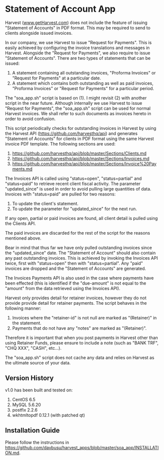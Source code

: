 # Statement of Account App

Harvest (www.getHarvest.com) does not include the feature of issuing "Statement of Accounts" in PDF format. This may be required to send to clients alongside issued invoices.

In our company, we use Harvest to issue "Request for Payments". This is easily achieved by configuring the invoice translations and messages in Harvest. Alongside the "Request for Payments", we also require to issue "Statement of Accounts". There are two types of statements that can be issued:

1. A statement containing all outstanding invoices, "Proforma Invoices" or "Request for Payments" at a particular date.
2. A statement which contains both outstanding as well as paid invoices, "Proforma Invoices" or "Request for Payments" for a particular period.

The "soa_app.sh" script is based on (1). I might revisit (2) with another script in the near future. Although internally we use Harvest to issue "Request for Payments", the "soa_app.sh" script can be used for normal Harvest invoices. We shall refer to such documents as invoices hereto in order to avoid confusion.

This script periodically checks for outstanding invoices in Harvest by using the Harvest API (https://github.com/harvesthq/api) and generates "Statement of Accounts" for clients in PDF format using the same Harvest invoice PDF template. The following sections are used:

1. https://github.com/harvesthq/api/blob/master/Sections/Clients.md
2. https://github.com/harvesthq/api/blob/master/Sections/Invoices.md
3. https://github.com/harvesthq/api/blob/master/Sections/Invoice%20Payments.md

The Invoices API is called using "status=open", "status=partial" and "status=paid" to retrieve recent client fiscal activity. The parameter "updated_since" is used in order to avoid pulling large quantities of data. Invoices with "status=paid" are pulled for two reasons:

1. To update the client's statement.
2. To update the parameter for "updated_since" for the next run.

If any open, partial or paid invoices are found, all client detail is pulled using the Clients API.

The paid invoices are discarded for the rest of the script for the reasons mentioned above.

Bear in mind that thus far we have only pulled outstanding invoices since the "updated_since" date. The "Statement of Account" should also contain any past outstanding invoices. This is achieved by invoking the Invoices API twice, first with "status=open" then with "status=partial". Any "paid" invoices are dropped and the "Statement of Accounts" are generated.

The Invoices Payments API is also used in the case where payments have been effected (this is identified if the "due-amount" is not equal to the "amount" from the data retrieved using the Invoices API).

Harvest only provides detail for retainer invoices, however they do not provide provide detail for retainer payments. The script behaves in the following manner:

1. Invoices where the "retainer-id" is not null are marked as "(Retainer)" in the statement.
2. Payments that do not have any "notes" are marked as "(Retainer)".

Therefore it is important that when you post payments in Harvest other than using Retainer Funds, please ensure to include a note (such as "BANK TRF", "CHQ XXX", "CASH", etc...).

The "soa_app.sh" script does not cache any data and relies on Harvest as the ultimate source of your data.

## Version History

v1.0 has been built and tested on:

1. CentOS 6.5
2. MySQL 5.6.20
3. postfix 2.2.6
4. wkhtmltopdf 0.12.1 (with patched qt)

## Installation Guide

Please follow the instructions in https://github.com/davbusu/harvest_apps/blob/master/soa_app/INSTALLATION.md.